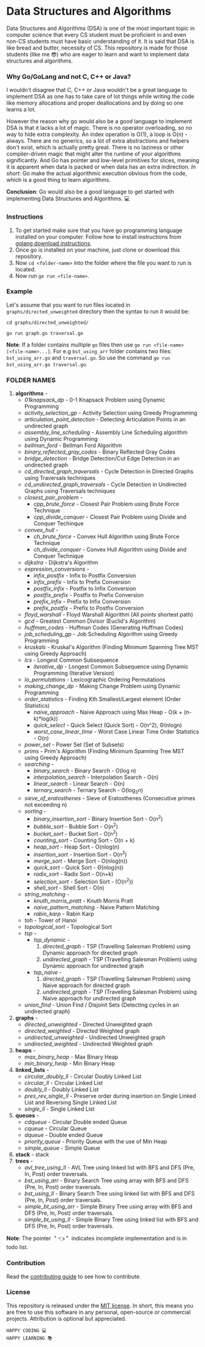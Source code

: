 # Data Structures and Algorithms

Data Structures and Algorithms (DSA) is one of the most important topic in computer science that every CS student must be proficient in and even non-CS students must have basic understanding of it. It is said that DSA is like bread and butter, necessity of CS. This repository is made for those students (like me :sunglasses:) who are eager to learn and want to implement data structures and algorithms.

### Why Go/GoLang and not C, C++ or Java?

I wouldn't disagree that C, C++ or Java wouldn't be a great language to implement DSA as one has to take care of lot things while writing the code like memory allocations and proper deallocations and by doing so one learns a lot.

However the reason why go would also be a good language to implement DSA is that it lacks a lot of magic. There is no operator overloading, so no way to hide extra complexity. An index operation is O(1), a loop is O(n) - always. There are no generics, so a lot of extra abstractions and helpers don't exist, which is actually pretty great. There is no laziness or other compiler-driven magic that might alter the runtime of your algorithms significantly. And Go has pointer and low-level primitives for slices, meaning it is apparent when data is packed or when data has an extra indirection. _In short_: Go make the actual algorithmic execution obvious from the code, which is a good thing to learn algorithms.

**Conclusion**: Go would also be a good language to get started with implementing Data Structures and Algorithms. :computer:

### Instructions

1. To get started make sure that you have go programming language installed on your computer. Follow how to install instructions from [golang download instructions](https://golang.org/doc/install).
2. Once go is installed on your machine, just clone or download this repository.
3. Now `cd <folder-name>` into the folder where the file you want to run is located.
4. Now run `go run <file-name>`.

### Example

Let's assume that you want to run files located in `graphs/directed_unweighted` directory then the syntax to run it would be:

```
cd graphs/directed_unweighted/

go run graph.go traversal.go
```

**Note**: If a folder contains multiple `go` files then use `go run <file-name> [<file-name>...]`. For e.g `bst_using_arr` folder contains two files: `bst_using_arr.go` and `traversal.go`. So use the command `go run bst_using_arr.go traversal.go`.

### FOLDER NAMES

1.  **algorithms** -
    - _01knapsack_dp_ - 0-1 Knapsack Problem using Dynamic Programming
    - _activity_selection_gp_ - Activity Selection using Greedy Programming
    - _articulation_point_detection_ - Detecting Articulation Points in an undirected graph
    - _assembly_line_scheduling_ - Assembly Line Scheduling algorithm using Dynamic Programming
    - _bellman_ford_ - Bellman Ford Algorithm
    - _binary_reflected_gray_codes_ - Binary Reflected Gray Codes
    - _bridge_detection_ - Bridge Detection/Cut Edge Detection in an undirected graph
    - _cd_directed_graph_traversals_ - Cycle Detection in Directed Graphs using Traversals techniques
    - _cd_undirected_graph_traversals_ - Cycle Detection in Undirected Graphs using Traversals techniques
    - _closest_pair_problem_ - 
      - _cpp_brute_force_ - Closest Pair Problem using Brute Force Technique
      - _cpp_divide_conquer_ - Closest Pair Problem using Divide and Conquer Techinque
    - _convex_hull_ -
      - _ch_brute_force_ - Convex Hull Algorithm using Brute Force Technique
      - _ch_divide_conquer_ - Convex Hull Algorithm using Divide and Conquer Technique
    - _dijkstra_ - Dijkstra's Algorithm
    - _expression_conversions_ -
      - _infix_postfix_ - Infix to Postfix Conversion
      - _infix_prefix_ - Infix to Prefix Conversion
      - _postfix_infix_ - Postfix to Infix Conversion
      - _postfix_prefix_ - Postfix to Prefix Conversion
      - _prefix_infix_ - Prefix to Infix Conversion
      - _prefix_postfix_ - Prefix to Postfix Conversion
    - _floyd_warshall_ - Floyd Warshall Algorithm (All points shortest path)
    - _gcd_ - Greatest Common Divisor (Euclid's Algorithm)
    - _huffman_codes_ - Huffman Codes (Generating Huffman Codes)
    - _job_scheduling_gp_ - Job Scheduling Algorithm using Greedy Programming
    - _kruskals_ - Kruskal's Algorithm (Finding Minimum Spanning Tree MST using Greedy Approach)
    - _lcs_ - Longest Common Subsequence
      - _iterative_dp_ - Longest Common Subsequence using Dynamic Programming (Iterative Version)
    - _lo_permutations_ - Lexicographic Ordering Permutations
    - _making_change_dp_ - Making Change Problem using Dynamic Programming
    - _order_statistics_ - Finding Kth Smallest/Largest element (Order Statistics)
      - _naive_approach_ - Naive Approach using Max Heap - O(k + (n-k)\*log(k))
      - _quick_select_ - Quick Select (Quick Sort) - O(n^2), Θ(nlogn)
      - _worst_case_linear_time_ - Worst Case Linear Time Order Statistics - O(n)
    - _power_set_ - Power Set (Set of Subsets)
    - _prims_ - Prim's Algorithm (Finding Minimum Spanning Tree MST using Greedy Approach)
    - _searching_ -
      - _binary_search_ - Binary Search - O(log n)
      - _interpolation_search_ - Interpolation Search - O(n)
      - _linear_search_ - Linear Search - O(n)
      - _ternary_search_ - Ternary Search - O(log<sub>3</sub>n)
    - _sieve_of_eratosthenes_ - Sieve of Eratosthenes (Consecutive primes not exceeding n)
    - _sorting_ -
      - _binary_insertion_sort_ - Binary Insertion Sort - O(n<sup>2</sup>)
      - _bubble_sort_ - Bubble Sort - O(n<sup>2</sup>)
      - _bucket_sort_ - Bucket Sort - O(n<sup>2</sup>)
      - _counting_sort_ - Counting Sort - O(n + k)
      - _heap_sort_ - Heap Sort - O(nlog(n)
      - _insertion_sort_ - Insertion Sort - O(n<sup>2</sup>)
      - _merge_sort_ - Merge Sort - O(nlog(n))
      - _quick_sort_ - Quick Sort - Θ(nlog(n))
      - _radix_sort_ - Radix Sort - O(n+k)
      - _selection_sort_ - Selection Sort - (O(n<sup>2</sup>))
      - _shell_sort_ - Shell Sort - О(n)
    - _string_matching_ -
      - _knuth_morris_pratt_ - Knuth Morris Pratt
      - _naive_pattern_matching_ - Naive Pattern Matching
      - _rabin_karp_ - Rabin Karp
    - _toh_ - Tower of Hanoi
    - _topological_sort_ - Topological Sort
    - _tsp_ -
      - _tsp_dynamic_ -
        1. _directed_graph_ - TSP (Travelling Salesman Problem) using Dynamic approach for directed graph
        2. _undirected_graph_ - TSP (Travelling Salesman Problem) using Dynamic approach for undirected graph
      - _tsp_naive_ -
        1. _directed_graph_ - TSP (Travelling Salesman Problem) using Naive approach for directed graph
        2. _undirected_graph_ - TSP (Travelling Salesman Problem) using Naive approach for undirected graph
    - _union_find_ - Union Find / Disjoint Sets (Detecting cycles in an undirected graph)
2.  **graphs** -
    - _directed_unweighted_ - Directed Unweighted graph
    - _directed_weighted_ - Directed Weighted graph
    - _undirected_unweighted_ - Undirected Unweighted graph
    - _undirected_weighted_ - Undirected Weighted graph
3.  **heaps** -
    - _max_binary_heap_ - Max Binary Heap
    - _min_binary_heap_ - Min Binary Heap
4.  **linked_lists** -
    - _circular_doubly_ll_ - Circular Doubly Linked List
    - _circular_ll_ - Circular Linked List
    - _doubly_ll_ - Doubly Linked List
    - _pres_rev_single_ll_ - Preserve order during insertion on Single Linked List and Reversing Single Linked List
    - _single_ll_ - Single Linked List
5.  **queues** -
    - _cdqueue_ - Circular Double ended Queue
    - _cqueue_ - Circular Queue
    - _dqueue_ - Double ended Queue
    - _priority_queue_ - Priority Queue with the use of Min Heap
    - _simple_queue_ - Simple Queue
6.  **stack** - stack
7.  **trees** -
    - _avl_tree_using_ll_ - AVL Tree using linked list with BFS and DFS (Pre, In, Post) order traversals.
    - _bst_using_arr_ - Binary Search Tree using array with BFS and DFS (Pre, In, Post) order traversals.
    - _bst_using_ll_ - Binary Search Tree using linked list with BFS and DFS (Pre, In, Post) order traversals.
    - _simple_bt_using_arr_ - Simple Binary Tree using array with BFS and DFS (Pre, In, Post) order traversals.
    - _simple_bt_using_ll_ - Simple Binary Tree using linked list with BFS and DFS (Pre, In, Post) order traversals.

**Note**: The pointer &nbsp;"&nbsp;:point_left:&nbsp;"&nbsp; indicates incomplete implementation and is in todo list.

### Contribution

Read the [contributing guide](CONTRIBUTING.md) to see how to contribute.

### License

This repository is released under the [MIT license](https://opensource.org/licenses/MIT). In short, this means you are free to use this software in any personal, open-source or commercial projects. Attribution is optional but appreciated.

```
HAPPY CODING 💻
HAPPY LEARNING 📚
```
